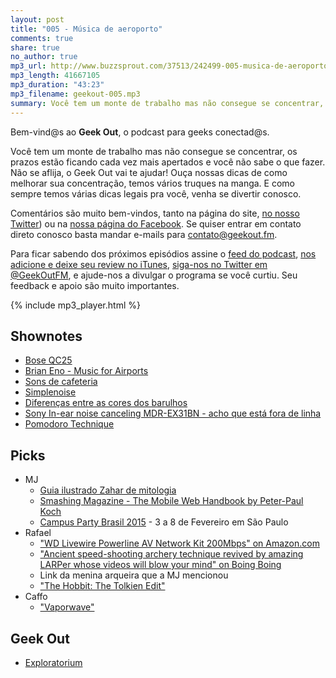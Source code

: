 ```yaml
---
layout: post
title: "005 - Música de aeroporto"
comments: true
share: true
no_author: true
mp3_url: http://www.buzzsprout.com/37513/242499-005-musica-de-aeroporto.mp3
mp3_length: 41667105
mp3_duration: "43:23"
mp3_filename: geekout-005.mp3
summary: Você tem um monte de trabalho mas não consegue se concentrar, os prazos estão ficando cada vez mais apertados e você não sabe o que fazer. Não se aflija, o Geek Out vai te ajudar! Ouça nossas dicas de como melhorar sua concentração, temos vários truques na manga. E como sempre temos várias dicas legais pra você, venha se divertir conosco.
---
```


Bem-vind@s ao **Geek Out**, o podcast para geeks conectad@s.

Você tem um monte de trabalho mas não consegue se concentrar, os prazos estão ficando cada vez mais apertados e você não sabe o que fazer. Não se aflija, o Geek Out vai te ajudar! Ouça nossas dicas de como melhorar sua concentração, temos vários truques na manga. E como sempre temos várias dicas legais pra você, venha se divertir conosco.

Comentários são muito bem-vindos, tanto na página do site, [no nosso Twitter](https://twitter.com/geekoutfm)) ou na [nossa página do Facebook](https://www.facebook.com/geekoutfm). Se quiser entrar em contato direto conosco basta mandar e-mails para [contato@geekout.fm](mailto:contato@geekout.fm).

Para ficar sabendo dos próximos episódios assine o [feed do podcast](/feed.xml), [nos adicione e deixe seu review no iTunes](https://itunes.apple.com/br/podcast/geek-out/id956387481), [siga-nos no Twitter em @GeekOutFM](https://twitter.com/GeekoutFM), e ajude-nos a divulgar o programa se você curtiu. Seu feedback e apoio são muito importantes.

{% include mp3_player.html %}

## Shownotes
* [Bose QC25](http://www.bose.com/controller?url=/shop_online/headphones/noise_cancelling_headphones/quietcomfort_25/index.jsp)
* [Brian Eno - Music for Airports](https://en.wikipedia.org/wiki/Ambient_1:_Music_for_Airports)
* [Sons de cafeteria](https://coffitivity.com/)
* [Simplenoise](http://simplynoise.com/)
* [Diferenças entre as cores dos barulhos](https://en.wikipedia.org/wiki/Colors_of_noise)
* [Sony In-ear noise canceling MDR-EX31BN - acho que está fora de linha](http://www.sony-asia.com/product/mdr-ex31bn)
* [Pomodoro Technique](http://en.wikipedia.org/wiki/Pomodoro_Technique)

## Picks
* MJ
  * [Guia ilustrado Zahar de mitologia](http://www.zahar.com.br/livro/guia-ilustrado-zahar-de-mitologia)
  * [Smashing Magazine - The Mobile Web Handbook by Peter-Paul Koch](https://shop.smashingmagazine.com/mobile-web-handbook.html)
  * [Campus Party Brasil 2015](http://beta.campus-party.org/ediciones/brasil/) - 3 a 8 de Fevereiro em São Paulo
* Rafael
  * ["WD Livewire Powerline AV Network Kit 200Mbps" on Amazon.com](http://www.amazon.com/Livewire-Powerline-Network-Kit-200Mbps/dp/B003VWY0VY)
  * ["Ancient speed-shooting archery technique revived by amazing LARPer whose videos will blow your mind" on Boing Boing](http://boingboing.net/2015/01/23/ancient-speed-shooting-archery.html)
  * Link da menina arqueira que a MJ mencionou
  * ["The Hobbit: The Tolkien Edit"](https://tolkieneditor.wordpress.com/)
* Caffo
  * ["Vaporwave"](http://thump.vice.com/en_ca/words/is-vaporwave-the-next-seapunk)

## Geek Out
* [Exploratorium](http://exploratorium.edu)